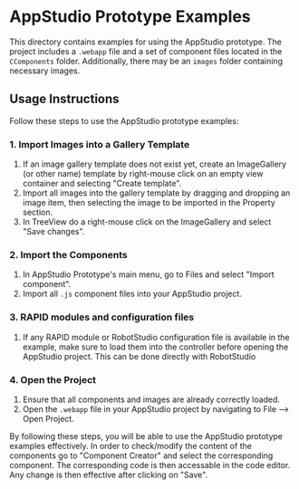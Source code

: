 # AppStudio Prototype Examples

This directory contains examples for using the AppStudio prototype. The project includes a `.webapp` file and a set of component files located in the `CComponents` folder. Additionally, there may be an `images` folder containing necessary images.

## Usage Instructions

Follow these steps to use the AppStudio prototype examples:

### 1. Import Images into a Gallery Template

1. If an image gallery template does not exist yet, create an ImageGallery (or other name) template by right-mouse click on an empty view container and selecting "Create template".
2. Import all images into the gallery template by dragging and dropping an image item, then selecting the image to be imported in the Property section.
3. In TreeView do a right-mouse click on the ImageGallery and select "Save changes".

### 2. Import the Components

1. In AppStudio Prototype's main menu, go to Files and select "Import component".
2. Import all `.js` component files into your AppStudio project.

### 3. RAPID modules and configuration files

1. If any RAPID module or RobotStudio configuration file is available in the example, make sure to load them into the controller before opening the AppStudio project. This can be done directly with RobotStudio

### 4. Open the Project

1. Ensure that all components and images are already correctly loaded.
2. Open the `.webapp` file in your AppStudio project by navigating to File --> Open Project.

By following these steps, you will be able to use the AppStudio prototype examples effectively.
In order to check/modify the content of the components go to "Component Creator" and select the corresponding component. The corresponding code is then accessable in the code editor. Any change is then effective after clicking on "Save".

